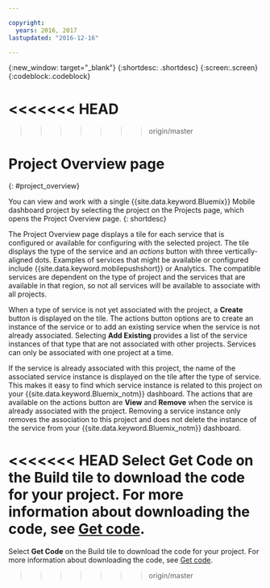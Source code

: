 ```yaml
---

copyright:
  years: 2016, 2017
lastupdated: "2016-12-16"

---
```

{:new_window: target="_blank"}
{:shortdesc: .shortdesc}
{:screen:.screen}
{:codeblock:.codeblock}

<<<<<<< HEAD
=======

>>>>>>> origin/master
# Project Overview page
{: #project_overview}

You can view and work with a single {{site.data.keyword.Bluemix}} Mobile dashboard project by selecting the project on the Projects page, which opens the Project Overview page. 
{: shortdesc}

The Project Overview page displays a tile for each service that is configured or available for configuring with the selected project. The tile displays the type of the service and an *actions* button with three vertically-aligned dots. Examples of services that might be available or configured include {{site.data.keyword.mobilepushshort}} or Analytics. The compatible services are dependent on the type of project and the services that are available in that region, so not all services will be available to associate with all projects. 

 When a type of service is not yet associated with the project, a **Create** button is displayed on the tile. The actions button options are to create an instance of the service or to add an existing service when the service is not already associated. Selecting **Add Existing** provides a list of the service instances of that type that are not associated with other projects. Services can only be associated with one project at a time.

If the service is already associated with this project, the name of the associated service instance is displayed on the tile after the type of service. This makes it easy to find which service instance is related to this project on your {{site.data.keyword.Bluemix_notm}} dashboard. The actions that are available on the actions button are **View** and **Remove** when the service is already associated with the project. Removing a service instance only removes the association to this project and does not delete the instance of the service from your {{site.data.keyword.Bluemix_notm}} dashboard.

<<<<<<< HEAD
Select **Get Code** on the Build tile to download the code for your project. For more information about downloading the code, see [Get code](get_code.html). 
=======
Select **Get Code** on the Build tile to download the code for your project. For more information about downloading the code, see [Get code](get_code.html). 

>>>>>>> origin/master
